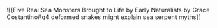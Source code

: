 ![[Five Real Sea Monsters Brought to Life by Early Naturalists by Grace Costantino#q4 deformed snakes might explain sea serpent myths]]
